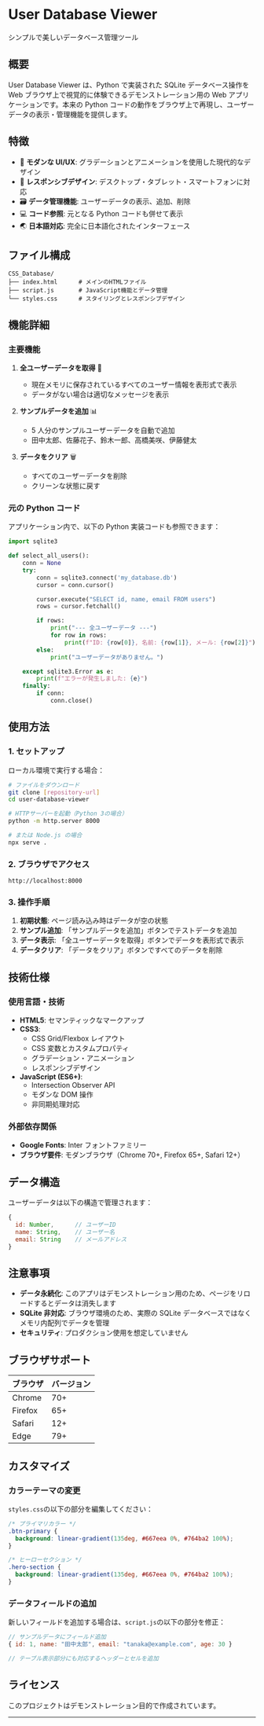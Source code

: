 # User Database Viewer

シンプルで美しいデータベース管理ツール

## 概要

User Database Viewer は、Python で実装された SQLite データベース操作を Web ブラウザ上で視覚的に体験できるデモンストレーション用の Web アプリケーションです。本来の Python コードの動作をブラウザ上で再現し、ユーザーデータの表示・管理機能を提供します。

## 特徴

- 🎨 **モダンな UI/UX**: グラデーションとアニメーションを使用した現代的なデザイン
- 📱 **レスポンシブデザイン**: デスクトップ・タブレット・スマートフォンに対応
- 🗃️ **データ管理機能**: ユーザーデータの表示、追加、削除
- 💻 **コード参照**: 元となる Python コードも併せて表示
- 🌏 **日本語対応**: 完全に日本語化されたインターフェース

## ファイル構成

```
CSS_Database/
├── index.html      # メインのHTMLファイル
├── script.js       # JavaScript機能とデータ管理
└── styles.css      # スタイリングとレスポンシブデザイン
```

## 機能詳細

### 主要機能

1. **全ユーザーデータを取得** 👥

   - 現在メモリに保存されているすべてのユーザー情報を表形式で表示
   - データがない場合は適切なメッセージを表示

2. **サンプルデータを追加** 📊

   - 5 人分のサンプルユーザーデータを自動で追加
   - 田中太郎、佐藤花子、鈴木一郎、高橋美咲、伊藤健太

3. **データをクリア** 🗑️
   - すべてのユーザーデータを削除
   - クリーンな状態に戻す

### 元の Python コード

アプリケーション内で、以下の Python 実装コードも参照できます：

```python
import sqlite3

def select_all_users():
    conn = None
    try:
        conn = sqlite3.connect('my_database.db')
        cursor = conn.cursor()

        cursor.execute("SELECT id, name, email FROM users")
        rows = cursor.fetchall()

        if rows:
            print("--- 全ユーザーデータ ---")
            for row in rows:
                print(f"ID: {row[0]}, 名前: {row[1]}, メール: {row[2]}")
        else:
            print("ユーザーデータがありません。")

    except sqlite3.Error as e:
        print(f"エラーが発生しました: {e}")
    finally:
        if conn:
            conn.close()
```

## 使用方法

### 1. セットアップ

ローカル環境で実行する場合：

```bash
# ファイルをダウンロード
git clone [repository-url]
cd user-database-viewer

# HTTPサーバーを起動（Python 3の場合）
python -m http.server 8000

# または Node.js の場合
npx serve .
```

### 2. ブラウザでアクセス

```
http://localhost:8000
```

### 3. 操作手順

1. **初期状態**: ページ読み込み時はデータが空の状態
2. **サンプル追加**: 「サンプルデータを追加」ボタンでテストデータを追加
3. **データ表示**: 「全ユーザーデータを取得」ボタンでデータを表形式で表示
4. **データクリア**: 「データをクリア」ボタンですべてのデータを削除

## 技術仕様

### 使用言語・技術

- **HTML5**: セマンティックなマークアップ
- **CSS3**:
  - CSS Grid/Flexbox レイアウト
  - CSS 変数とカスタムプロパティ
  - グラデーション・アニメーション
  - レスポンシブデザイン
- **JavaScript (ES6+)**:
  - Intersection Observer API
  - モダンな DOM 操作
  - 非同期処理対応

### 外部依存関係

- **Google Fonts**: Inter フォントファミリー
- **ブラウザ要件**: モダンブラウザ（Chrome 70+, Firefox 65+, Safari 12+）

## データ構造

ユーザーデータは以下の構造で管理されます：

```javascript
{
  id: Number,      // ユーザーID
  name: String,    // ユーザー名
  email: String    // メールアドレス
}
```

## 注意事項

- **データ永続化**: このアプリはデモンストレーション用のため、ページをリロードするとデータは消失します
- **SQLite 非対応**: ブラウザ環境のため、実際の SQLite データベースではなくメモリ内配列でデータを管理
- **セキュリティ**: プロダクション使用を想定していません

## ブラウザサポート

| ブラウザ | バージョン |
| -------- | ---------- |
| Chrome   | 70+        |
| Firefox  | 65+        |
| Safari   | 12+        |
| Edge     | 79+        |

## カスタマイズ

### カラーテーマの変更

`styles.css`の以下の部分を編集してください：

```css
/* プライマリカラー */
.btn-primary {
  background: linear-gradient(135deg, #667eea 0%, #764ba2 100%);
}

/* ヒーローセクション */
.hero-section {
  background: linear-gradient(135deg, #667eea 0%, #764ba2 100%);
}
```

### データフィールドの追加

新しいフィールドを追加する場合は、`script.js`の以下の部分を修正：

```javascript
// サンプルデータにフィールド追加
{ id: 1, name: "田中太郎", email: "tanaka@example.com", age: 30 }

// テーブル表示部分にも対応するヘッダーとセルを追加
```

## ライセンス

このプロジェクトはデモンストレーション目的で作成されています。

---
